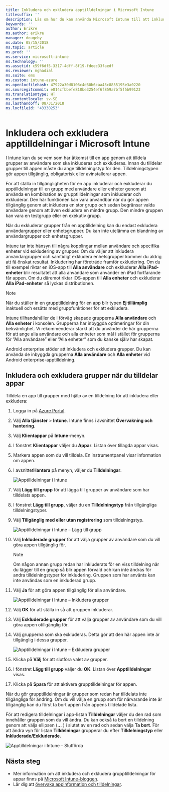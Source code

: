 ```yaml
---
title: Inkludera och exkludera apptilldelningar i Microsoft Intune
titlesuffix: ''
description: Läs om hur du kan använda Microsoft Intune till att inkludera och exkludera apptilldelningar.
keywords: ''
author: Erikre
ms.author: erikre
manager: dougeby
ms.date: 05/15/2018
ms.topic: article
ms.prod: ''
ms.service: microsoft-intune
ms.technology: ''
ms.assetid: c59f6df5-3317-4dff-8f19-fdeec33faedf
ms.reviewer: mghadial
ms.suite: ems
ms.custom: intune-azure
ms.openlocfilehash: 47922a30d8106c4d60b6caa43c8855195e3a0220
ms.sourcegitcommit: e814cfbbefe818be3254ef6f859a7bf5f5b99123
ms.translationtype: HT
ms.contentlocale: sv-SE
ms.lasthandoff: 08/31/2018
ms.locfileid: "43330253"
---
```

# <a name="include-and-exclude-app-assignments-in-microsoft-intune"></a>Inkludera och exkludera apptilldelningar i Microsoft Intune

I Intune kan du se vem som har åtkomst till en app genom att tilldela grupper av användare som ska inkluderas och exkluderas. Innan du tilldelar grupper till appen måste du ange tilldelningstyp för den. Tilldelningstypen gör appen tillgänglig, obligatorisk eller avinstallerar appen. 

För att ställa in tillgängligheten för en app inkluderar och exkluderar du apptilldelningar till en grupp med användare eller enheter genom att använda en kombination av grupptilldelningar som inkluderar och exkluderar. Den här funktionen kan vara användbar när du gör appen tillgänglig genom att inkludera en stor grupp och sedan begränsar valda användare genom att även exkludera en mindre grupp. Den mindre gruppen kan vara en testgrupp eller en exekutiv grupp. 

När du exkluderar grupper från en apptilldelning kan du endast exkludera användargrupper eller enhetsgrupper. Du kan inte utelämna en blandning av användargrupper och enhetsgrupper. 

Intune tar inte hänsyn till några kopplingar mellan användare och specifika enheter vid exkludering av grupper. Om du väljer att inkludera användargrupper och samtidigt exkludera enhetsgrupper kommer du aldrig att få önskat resultat. Inkludering har företräde framför exkludering. Om du till exempel riktar en iOS-app till **Alla användare** och exkluderar **Alla iPad-enheter** blir resultatet att alla användare som använder en iPad fortfarande får appen. Om du däremot riktar iOS-appen till **Alla enheter** och exkluderar **Alla iPad-enheter** så lyckas distributionen.  

> [!NOTE]
> När du ställer in en grupptilldelning för en app blir typen **Ej tillämplig** inaktuell och ersätts med gruppfunktioner för att exkludera. 
>
> Intune tillhandahåller de i förväg skapade grupperna **Alla användare** och **Alla enheter** i konsolen. Grupperna har inbyggda optimeringar för din bekvämlighet. Vi rekommenderar starkt att du använder de här grupperna för att ange alla användare och alla enheter som mål i stället för grupperna för ”Alla användare” eller ”Alla enheter” som du kanske själv har skapat.  
>
> Android enterprise stöder att inkludera och exkludera grupper. Du kan använda de inbyggda grupperna **Alla användare** och **Alla enheter** vid Android enterprise-apptilldelning. 


## <a name="include-and-exclude-groups-when-assigning-apps"></a>Inkludera och exkludera grupper när du tilldelar appar 
Tilldela en app till grupper med hjälp av en tilldelning för att inkludera eller exkludera:
1. Logga in på [Azure Portal](https://portal.azure.com).
2. Välj **Alla tjänster** > **Intune**. Intune finns i avsnittet **Övervakning och hantering**.
3. Välj **Klientappar** på **Intune**-menyn.
4. I fönstret **Klientappar** väljer du **Appar**. Listan över tillagda appar visas.
5. Markera appen som du vill tilldela. En instrumentpanel visar information om appen. 
6. I avsnittet**Hantera** på menyn, väljer du **Tilldelningar**. 

    ![Apptilldelningar i Intune](./media/apps-inc-exl-01.png)
7. Välj **Lägg till grupp** för att lägga till grupper av användare som har tilldelats appen. 
8. I fönstret **Lägg till grupp**, väljer du en **Tilldelningstyp** från tillgängliga tilldelningstyper.
9. Välj **Tillgänglig med eller utan registrering** som tilldelningstyp.

    ![Apptilldelningar i Intune – Lägg till grupp](./media/apps-inc-exl-02.png)
10. Välj **Inkluderade grupper** för att välja grupper av användare som du vill göra appen tillgänglig för.

    > [!NOTE]
    > Om någon annan grupp redan har inkluderats för en viss tilldelning när du lägger till en grupp så blir appen förvald och kan inte ändras för andra tilldelningstyper för inkludering. Gruppen som har använts kan inte användas som en inkluderad grupp.

11. Välj **Ja** för att göra appen tillgänglig för alla användare.

    ![Apptilldelningar i Intune – Inkludera grupper](./media/apps-inc-exl-03.png)
12. Välj **OK** för att ställa in så att gruppen inkluderar.
13. Välj **Exkluderade grupper** för att välja grupper av användare som du vill göra appen otillgänglig för. 
14. Välj grupperna som ska exkluderas. Detta gör att den här appen inte är tillgänglig i dessa grupper.

    ![Apptilldelningar i Intune – Exkludera grupper](./media/apps-inc-exl-04.png)
15. Klicka på **Välj** för att slutföra valet av grupper.
16. I fönstret **Lägg till grupp** väljer du **OK**. Listan över **Apptilldelningar** visas.
17. Klicka på **Spara** för att aktivera grupptilldelningar för appen.

När du gör grupptilldelningar är grupper som redan har tilldelats inte tillgängliga för ändring. Om du vill välja en grupp som för närvarande inte är tillgänglig kan du först ta bort appen från appens tilldelade lista. 

För att redigera tilldelningar i app-listan **Tilldelningar** väljer du den rad som innehåller gruppen som du vill ändra. Du kan också ta bort en tilldelning genom att välja ellipsen (**...** ) i slutet av en rad och sedan välja **Ta bort**. För att ändra vyn för listan **Tilldelningar** grupperar du efter **Tilldelningstyp** eller **Inkluderade/Exkluderade**.

![Apptilldelningar i Intune – Slutförda](./media/apps-inc-exl-05.png)

## <a name="next-steps"></a>Nästa steg

- Mer information om att inkludera och exkludera grupptilldelningar för appar finns på [Microsoft Intune-bloggen](https://aka.ms/new_app_assignment_process).
- Lär dig att [övervaka appinformation och tilldelningar](apps-monitor.md).
